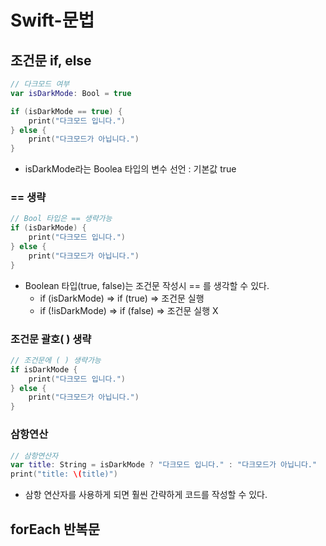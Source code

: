 # Swift-문법
## 조건문 if, else
``` swift
// 다크모드 여부
var isDarkMode: Bool = true

if (isDarkMode == true) {
    print("다크모드 입니다.")
} else {
    print("다크모드가 아닙니다.")
}
```
* isDarkMode라는 Boolea 타입의 변수 선언 : 기본값 true

### == 생략
```swift
// Bool 타입은 == 생략가능
if (isDarkMode) {
    print("다크모드 입니다.")
} else {
    print("다크모드가 아닙니다.")
}
```
* Boolean 타입(true, false)는 조건문 작성시 == 를 생각할 수 있다.
  * if (isDarkMode) => if (true) => 조건문 실행
  * if (!isDarkMode) => if (false) => 조건문 실행 X

### 조건문 괄호(  ) 생략
```swift
// 조건문에 ( ) 생략가능
if isDarkMode {
    print("다크모드 입니다.")
} else {
    print("다크모드가 아닙니다.")
}
```

### 삼항연산
```swift
// 삼항연산자
var title: String = isDarkMode ? "다크모드 입니다." : "다크모드가 아닙니다."
print("title: \(title)")
```
* 삼항 연산자를 사용하게 되면 훨씬 간략하게 코드를 작성할 수 있다.

   
##
## forEach 반복문
